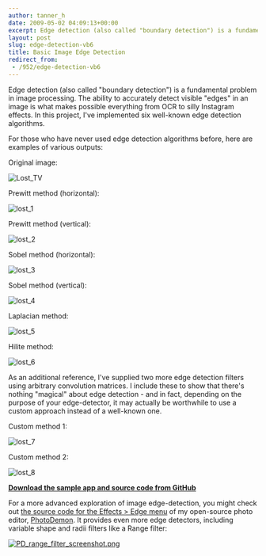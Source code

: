 ```yaml
---
author: tanner_h
date: 2009-05-02 04:09:13+00:00
excerpt: Edge detection (also called "boundary detection") is a fundamental problem in image processing.  The ability to accurately detect visible "edges" in an image makes possible everything from OCR to silly Instagram effects.  In this project, I've implemented six well-known edge detection algorithms.
layout: post
slug: edge-detection-vb6
title: Basic Image Edge Detection
redirect_from:
 - /952/edge-detection-vb6
---
```


Edge detection (also called "boundary detection") is a fundamental problem in image processing.  The ability to accurately detect visible "edges" in an image is what makes possible everything from OCR to silly Instagram effects.  In this project, I've implemented six well-known edge detection algorithms.

For those who have never used edge detection algorithms before, here are examples of various outputs:

Original image:

![Lost_TV](images/wa_lost-cast_02.jpg)

Prewitt method (horizontal):

![lost_1](images/lost_1.jpg)

Prewitt method (vertical):

![lost_2](images/lost_2.jpg)

Sobel method (horizontal):

![lost_3](images/lost_3.jpg)

Sobel method (vertical):

![lost_4](images/lost_4.jpg)

Laplacian method:

![lost_5](images/lost_5.jpg)

Hilite method:

![lost_6](images/lost_6.jpg)

As an additional reference, I've supplied two more edge detection filters using arbitrary convolution matrices.  I include these to show that there's nothing "magical" about edge detection - and in fact, depending on the purpose of your edge-detector, it may actually be worthwhile to use a custom approach instead of a well-known one.

Custom method 1:

![lost_7](images/lost_7.jpg)

Custom method 2:

![lost_8](images/lost_8.jpg)

**[Download the sample app and source code from GitHub](https://github.com/tannerhelland/vb6-code/tree/master/Edge-detection)**

For a more advanced exploration of image edge-detection, you might check out [the source code for the Effects > Edge menu](https://github.com/tannerhelland/PhotoDemon/tree/master/Forms) of my open-source photo editor, [PhotoDemon](https://photodemon.org).  It provides even more edge detectors, including variable shape and radii filters like a Range filter:

[![PD_range_filter_screenshot.png](images/PD_range_filter_screenshot.png)](images/PD_range_filter_screenshot.png)
